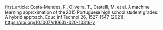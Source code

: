first_article: Costa-Mendes, R., Oliveira, T., Castelli, M. et al.
A machine learning approximation of the 2015 Portuguese high school student grades: A hybrid approach.
Educ Inf Technol 26, 1527–1547 (2021). https://doi.org/10.1007/s10639-020-10316-y
